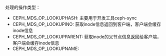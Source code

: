 处理的操作类型：
- CEPH_MDS_OP_LOOKUPHASH: 主要用于开发工具ceph-sync
- CEPH_MDS_OP_LOOKUPINO: 获取inode信息返回到客户端，客户端会缓存inode信息
- CEPH_MDS_OP_LOOKUPPARENT: 获取inode的父节点信息返回给客户端，客户端会缓存inode信息
- CEPH_MDS_OP_LOOKUPNAME: 